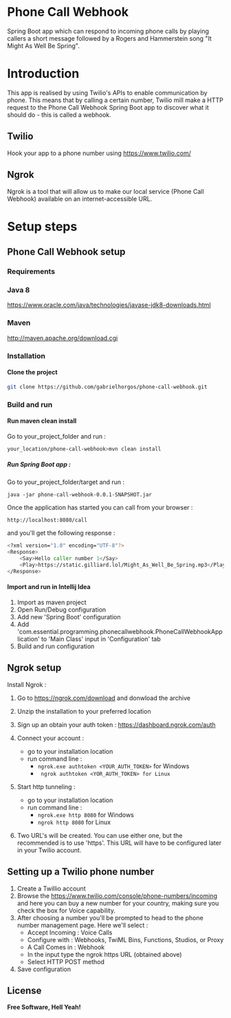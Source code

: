# Phone Call Webhook
Spring Boot app which can respond to incoming phone calls by playing callers a short message followed by a Rogers and Hammerstein song  "It Might As Well Be Spring".

# Introduction
This app is realised by using Twilio's APIs to enable communication by phone.
This means that by calling a certain number, Twilio mill make a HTTP request to the Phone Call Webhook Spring Boot app to discover what it should do - this is called a webhook.

## Twilio
Hook your app to a phone number using https://www.twilio.com/

## Ngrok
Ngrok is a tool that will allow us to make our local service (Phone Call Webhook) available on an internet-accessible URL.

# Setup steps

## Phone Call Webhook setup
### Requirements
### Java 8
https://www.oracle.com/java/technologies/javase-jdk8-downloads.html
### Maven 
http://maven.apache.org/download.cgi

### Installation
#### Clone the project
```sh 
git clone https://github.com/gabrielhorgos/phone-call-webhook.git
```

### Build and run
#### Run maven clean install 
Go to your_project_folder and run :
```sh
your_location/phone-call-webhook>mvn clean install
```
##### Run Spring Boot app :
Go to your_project_folder/target and run :
```
java -jar phone-call-webhook-0.0.1-SNAPSHOT.jar
```

Once the application has started you can call from your browser :

```sh
http://localhost:8080/call
```

and you'll get the following response :

```sh
<?xml version="1.0" encoding="UTF-8"?>
<Response>
    <Say>Hello caller number 1</Say>
    <Play>https://static.gilliard.lol/Might_As_Well_Be_Spring.mp3</Play>
</Response>
```

#### Import and run in Intellij Idea
1. Import as maven project
2. Open Run/Debug configuration
3. Add new 'Spring Boot' configuration
4. Add 'com.essential.programming.phonecallwebhook.PhoneCallWebhookApplication' to 'Main Class' input in 'Configuration' tab
5. Build and run configuration

## Ngrok setup
Install Ngrok :
1. Go to https://ngrok.com/download and donwload the archive
2. Unzip the installation to your preferred location
3. Sign up an obtain your auth token : https://dashboard.ngrok.com/auth
4. Connect your account :
    - go to your installation location
    - run command line : 
        -   ``` ngrok.exe authtoken <YOUR_AUTH_TOKEN> ``` for Windows
        -   ``` ngrok authtoken <YOR_AUTH_TOKEN> for Linux```
5. Start http tunneling :
    - go to your installation location
    - run command line : 
        -   ``` ngrok.exe http 8080 ``` for Windows
        -   ``` ngrok http 8080 ``` for Linux

6. Two URL's will be created. You can use either one, but the recommended is to use 'https'. This URL will have to be configured later in your Twilio account.


## Setting up a Twilio phone number

1. Create a Twillio account
2. Browse the https://www.twilio.com/console/phone-numbers/incoming and here you can buy a new number for your country, making sure you check the box for Voice capability.
3. After choosing a number you'll be prompted to head to the phone number management page. Here we'll select :
    - Accept Incoming : Voice Calls
    - Configure with : Webhooks, TwiML Bins, Functions, Studios, or Proxy
    - A Call Comes in : Webhook 
    - In the input type the ngrok https URL (obtained above)
    - Select HTTP POST method 
4. Save configuration



License
----


**Free Software, Hell Yeah!**